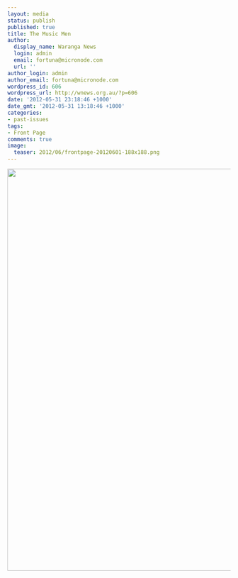 ```yaml
---
layout: media
status: publish
published: true
title: The Music Men
author:
  display_name: Waranga News
  login: admin
  email: fortuna@micronode.com
  url: ''
author_login: admin
author_email: fortuna@micronode.com
wordpress_id: 606
wordpress_url: http://wnews.org.au/?p=606
date: '2012-05-31 23:18:46 +1000'
date_gmt: '2012-05-31 13:18:46 +1000'
categories:
- past-issues
tags:
- Front Page
comments: true
image:
  teaser: 2012/06/frontpage-20120601-188x188.png
---
```


<a href="{{ site.url }}/images/2012/05/frontpage-20120601.pdf"><img class="alignnone size-full wp-image-605" title="Front Page - 31 May, 2012" src="{{ site.url }}/images/2012/05/frontpage-20120601.png" alt="" width="624" height="907" /></a>
